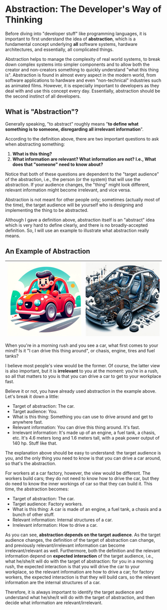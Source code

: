 # Abstraction: The Developer's Way of Thinking

Before diving into "developer stuff" like programming languages, it is important to first understand the idea of **abstraction**, which is a fundamental concept underlying **all** software systems, hardware architectures, and essentially, all complicated things.

Abstraction helps to manage the complexity of real world systems, to break down complex systems into simpler components and to allow both the creator and non-creators something to quickly understand "what this thing is". Abstraction is found in almost every aspect in the modern world, from software applications to hardware and even "non-technical" industries such as animated films. However, it is especially important to developers as they deal with and use this concept every day. Essentially, abstraction should be the second instinct of all developers.

## What is "Abstraction"?

Generally speaking, "to abstract" roughly means "**to define what something is to someone, disregarding all irrelevant information**".

According to the definition above, there are two important questions to ask when abstracting something:

1. **What is this thing?**
2. **What information are relevant? What information are not? I.e., What does that "someone" need to know about?**

Notice that both of these questions are dependent to the "target audience" of the abstraction, i.e., the person (or the system) that will use the abstraction. If your audience changes, the "thing" might look different, relevant information might become irrelevant, and vice versa.

Abstraction is not meant for other people only; sometimes (actually most of the time), the target audience will be yourself who is designing and implementing the thing to be abstracted.

Although I gave a definition above, abstraction itself is an "abstract" idea which is very hard to define clearly, and there is no broadly-accepted definition. So, I will use an example to illustrate what abstraction really means.

## An Example of Abstraction

| ![abstracted-car](res/car-abstraction.png) | ![concrete-car](res/car-mechanics.png) |
| -- | -- |

When you're in a morning rush and you see a car, what first comes to your mind? Is it "I can drive this thing around", or chasis, engine, tires and fuel tanks?

I believe most people's view would be the former. Of course, the latter view is also important, but it is **irrelevant** to you at the moment: you're in a rush, so all that matters to you is that you can drive a car to get to your workplace fast.

Believe it or not, you have already used abstraction in the example above. Let's break it down a little:

- Target of abstraction: The car.
- Target audience: You.
- What is this thing: Something you can use to drive around and get to anywhere fast.
- Relevant information: You can drive this thing around. It's fast.
- Irrelevant information: It's made up of an engine, a fuel tank, a chasis, etc. It's 4.6 meters long and 1.6 meters tall, with a peak power output of 140 hp. Stuff like that.

The explanation above should be easy to understand: the target audience is you, and the only thing you need to know is that you can drive a car around, so that's the abstraction.

For workers at a car factory, however, the view would be different. The workers build cars; they do not need to know how to drive the car, but they do need to know the inner workings of car so that they can build it. This time, the abstraction becomes:

- Target of abstraction: The car.
- Target audience: Factory workers.
- What is this thing: A car is made of an engine, a fuel tank, a chasis and a bunch of other stuff.
- Relevant information: Internal structures of a car.
- Irrelevant information: How to drive a car.

As you can see, **abstraction depends on the target audience**. As the target audience changes, the definition of the target of abstraction can change, and previously relevant/irrelevant information can become irrelevant/relevant as well. Furthermore, both the definition and the relevant information depend on **expected interaction** of the target audience, i.e., what he/she/it will do with the target of abstraction: for you in a morning rush, the expected interaction is that you will drive the car to your workplace, so the relevant information are how to drive a car; for factory workers, the expected interaction is that they will build cars, so the relevant information are the internal structures of a car.

Therefore, it is always important to identify the target audience and understand what he/she/it will do with the target of abstraction, and then decide what information are relevant/irrelevant.